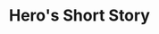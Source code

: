 ---
title: Hero's Short Story
cover_index: "https://img.webmd.com/dtmcms/live/webmd/consumer_assets/site_images/article_thumbnails/blog_posts/webmd-doctors/1800x1200_doctor-in-mask.jpg"
cover_detail: "https://img.webmd.com/dtmcms/live/webmd/consumer_assets/site_images/article_thumbnails/blog_posts/webmd-doctors/1800x1200_doctor-in-mask.jpg"
hero_name: John Doe
hero_affiliation: Random Hospital
hero_type: Healthcare Worker
hero_location: Pennsylvania, <br /> United States

# Social Medias
hero_instagram: ''
hero_twitter: ''
hero_facebook: ''
---